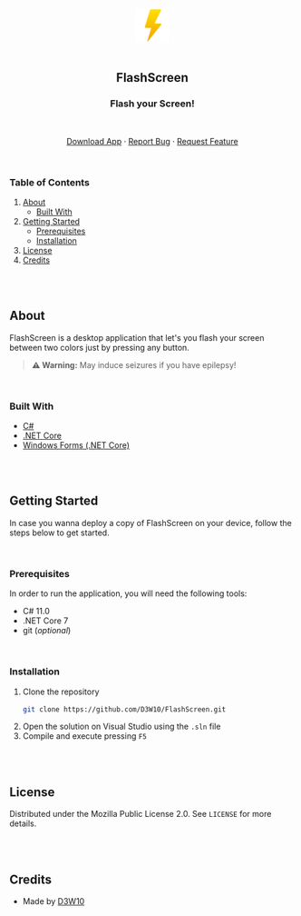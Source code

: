 <br />
<br />
<div align="center">
    <a href="https://github.com/D3W10/FlashScreen">
        <img src="https://raw.githubusercontent.com/D3W10/FlashScreen/master/logo.png" alt="Logo" width="60" height="60">
    </a>
    <br />
    <br />
    <h2 align="center">FlashScreen</h2>
    <h3 align="center">Flash your Screen!</h3>
    <br />
    <p align="center">
        <a href="https://github.com/D3W10/FlashScreen/releases">Download App</a>
        ·
        <a href="https://github.com/D3W10/FlashScreen/issues">Report Bug</a>
        ·
        <a href="https://github.com/D3W10/FlashScreen/issues">Request Feature</a>
    </p>
</div>
<br />

### Table of Contents
1. [About](#about)
    - [Built With](#built-with)
2. [Getting Started](#getting-started)
    - [Prerequisites](#prerequisites)
    - [Installation](#installation)
3. [License](#license)
4. [Credits](#credits)

<br />
<br />

## About

FlashScreen is a desktop application that let's you flash your screen between two colors just by pressing any button.

> **⚠️ Warning:** May induce seizures if you have epilepsy!

<br />

### Built With

- [C#](https://learn.microsoft.com/dotnet/csharp/)
- [.NET Core](https://dotnet.microsoft.com/)
- [Windows Forms (.NET Core)](https://learn.microsoft.com/dotnet/desktop/winforms/overview/)

<br />
<br />

## Getting Started

In case you wanna deploy a copy of FlashScreen on your device, follow the steps below to get started.

<br />

### Prerequisites

In order to run the application, you will need the following tools:
- C# 11.0
- .NET Core 7
- git (*optional*)

<br />

### Installation

1. Clone the repository
    ```sh
    git clone https://github.com/D3W10/FlashScreen.git
    ```
2. Open the solution on Visual Studio using the `.sln` file
3. Compile and execute pressing `F5`

<br />
<br />

## License

Distributed under the Mozilla Public License 2.0. See `LICENSE` for more details.

<br />
<br />

## Credits

- Made by [D3W10](https://d3w10.netlify.app/)
